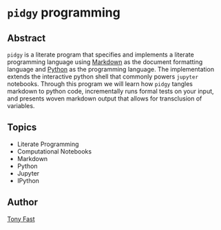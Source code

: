 # `pidgy` programming

## Abstract

`pidgy` is a literate program that specifies and implements a literate
programming language using [Markdown] as the document formatting language and
[Python] as the programming language. The implementation extends the interactive
python shell that commonly powers `jupyter` notebooks. Through this program we
will learn how `pidgy` tangles markdown to python code, incrementally runs
formal tests on your input, and presents woven markdown output that allows for
transclusion of variables.

## Topics

- Literate Programming
- Computational Notebooks
- Markdown
- Python
- Jupyter
- IPython

## Author

[Tony Fast]

<!--

    import __init__ as paper
    import nbconvert, pathlib, click
    file = pathlib.Path(locals().get('__file__', 'readme.md')).parent / 'index.ipynb'


    @click.command()
    def build():
        file.with_suffix('.md').write_text(
            nbconvert.get_exporter('markdown')(
                exclude_input=True).from_filename(
                    str(file))[0])
        click.echo(F'Built {file.with_suffix(".md")}')

    if __name__ == '__main__':
         build() if '__file__' in locals() else build.callback()


-->

[tony fast]: #
[markdown]: #
[python]: #
[jupyter]: #
[ipython]: #
